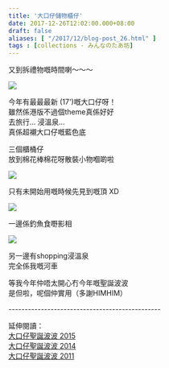 ```yaml
---
title: '大口仔儲物櫃仔'
date: 2017-12-26T12:02:00.000+08:00
draft: false
aliases: [ "/2017/12/blog-post_26.html" ]
tags : [collections - みんなのたあ坊]
---
```


又到拆禮物嘅時間喇～～～  

![](/images/minnanotabo171226.jpg)

今年有最最最新 (17')嘅大口仔呀！  
雖然係港版不過個theme真係好好  
去旅行... 浸溫泉...  
真係超襯大口仔嘅藍色底  
  
三個櫃桶仔  
放到棉花棒棉花呀散裝小物嗰啲啦  

![](/images/minnanotabo171226a.jpg)

只有未開始用嘅時候先見到嘅頂 XD  

![](/images/minnanotabo171226b.jpg)

一邊係釣魚食嘢影相  

![](/images/minnanotabo171226c.jpg)

另一邊有shopping浸溫泉  
完全係我嘅河車  
  
  
等我今年仲唔太開心冇今年嘅聖誕波波  
是但啦，呢個仲實用（多謝HIMHIM）  
  
\-----------------------------------------------  
  
  
延伸閱讀：  
[大口仔聖誕波波 2015](https://hidie.net/minnanotabo151225/)  
[大口仔聖誕波波 2014](https://hidie.net/minnanotabo141225/)  
[大口仔聖誕波波 2011](https://hidie.net/minnanotabo131222/)
